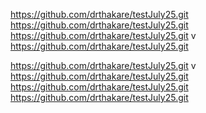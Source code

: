 https://github.com/drthakare/testJuly25.git
https://github.com/drthakare/testJuly25.git
https://github.com/drthakare/testJuly25.git
v
https://github.com/drthakare/testJuly25.git

https://github.com/drthakare/testJuly25.git
v
https://github.com/drthakare/testJuly25.git
https://github.com/drthakare/testJuly25.git
https://github.com/drthakare/testJuly25.git